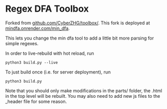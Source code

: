 # Regex DFA Toolbox

Forked from [github.com/CyberZHG/toolbox/](https://github.com/CyberZHG/toolbox/). This fork is deployed at [mindfa.onrender.com/min_dfa](https://mindfa.onrender.com/min_dfa).

This lets you change the min dfa tool to add a little bit more parsing for simple regexes.

In order to live-rebuild with hot reload, run

```
python3 build.py --live
```

To just build once (i.e. for server deployment), run

```
python3 build.py
```

Note that you should only make modifications in the parts/ folder, the .html in the top level will be rebuilt. You may also need to add new js files to the \_header file for some reason.
